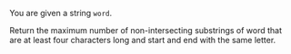 You are given a string `word`.

Return the maximum number of non-intersecting substrings of word that are at least four characters long and start and end with the same letter.
